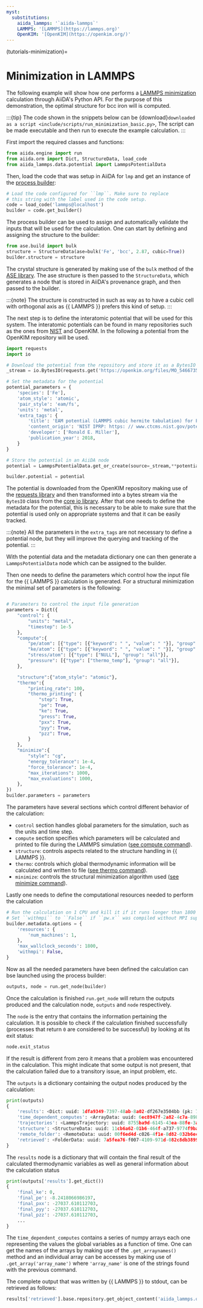 ```yaml
---
myst:
  substitutions:
    aiida_lammps: '`aiida-lammps`'
    LAMMPS: '[LAMMPS](https://lammps.org)'
    OpenKIM: '[OpenKIM](https://openkim.org/)'
---
```


(tutorials-minimization)=

# Minimization in LAMMPS

The following example will show how one performs a [LAMMPS minimization](https://docs.lammps.org/minimize.html) calculation through AiiDA's Python API.
For the purpose of this demonstration, the optimal structure for bcc iron will is computed.

:::{tip}
The code shown in the snippets below can be {download}`downloaded as a script <include/scripts/run_minimization_basic.py>`,
The script can be made executable and then run to execute the example calculation.
:::

First import the required classes and functions:

```python
from aiida.engine import run
from aiida.orm import Dict, StructureData, load_code
from aiida_lammps.data.potential import LammpsPotentialData
```

Then, load the code that was setup in AiiDA for `lmp` and get an instance of the [process builder](https://aiida.readthedocs.io/projects/aiida-core/en/latest/topics/processes/usage.html#process-builder):

```python
# Load the code configured for ``lmp``. Make sure to replace
# this string with the label used in the code setup.
code = load_code('lammps@localhost')
builder = code.get_builder()
```

The process builder can be used to assign and automatically validate the inputs that will be used for the calculation.
One can start by defining and assigning the structure to the builder:

```python
from ase.build import bulk
structure = StructureData(ase=bulk('Fe', 'bcc', 2.87, cubic=True))
builder.structure = structure
```

The crystal structure is generated by making use of the `bulk` method of the [ASE library](https://wiki.fysik.dtu.dk/ase/ase/build/build.html#ase.build.bulk).
The ase structure is then passed to the `StructureData`, which generates a node that is stored in AiiDA's provenance graph, and then passed to the builder.

:::{note}
The structure is constructed in such as way as to have a cubic cell with orthogonal axis as {{ LAMMPS }} prefers this kind of setup.
:::

The next step is to define the interatomic potential that will be used for this system.
The interatomic potentials can be found in many repositories such as the ones from [NIST](https://www.ctcms.nist.gov/potentials/) and OpenKIM.
In the following a potential from the OpenKIM repository will be used.

```python
import requests
import io

# Download the potential from the repository and store it as a BytesIO object
_stream = io.BytesIO(requests.get('https://openkim.org/files/MO_546673549085_000/Fe_2.eam.fs').text.encode('ascii'))

# Set the metadata for the potential
potential_parameters = {
    'species': ['Fe'],
    'atom_style': 'atomic',
    'pair_style': 'eam/fs',
    'units': 'metal',
    'extra_tags': {
        'title': 'EAM potential (LAMMPS cubic hermite tabulation) for Fe developed by Mendelev et al. (2003) v000',
        'content_origin': 'NIST IPRP: https: // www.ctcms.nist.gov/potentials/Fe.html',
        'developer': ['Ronald E. Miller'],
        'publication_year': 2018,
    }
}

# Store the potential in an AiiDA node
potential = LammpsPotentialData.get_or_create(source=_stream,**potential_parameters)

builder.potential = potential
```

The potential is downloaded from the OpenKIM repository making use of the [requests library](https://docs.python-requests.org/en/latest/index.html) and then transformed into a bytes stream via the `BytesIO` class from the [core io library](https://docs.python.org/3/library/io.html).
After that one needs to define the metadata for the potential, this is necessary to be able to make sure that the potential is used only on appropriate systems and that it can be easily tracked.

:::{note}
All the parameters in the `extra_tags` are not necessary to define a potential node, but they will improve the querying and tracking of the potential.
:::

With the potential data and the metadata dictionary one can then generate a `LammpsPotentialData` node which can be assigned to the builder.

Then one needs to define the parameters which control how the input file for the {{ LAMMPS }} calculation is generated.
For a structural minimization the minimal set of parameters is the following:

```python

# Parameters to control the input file generation
parameters = Dict({
    "control": {
        "units": "metal",
        "timestep": 1e-5
    },
    "compute":{
        "pe/atom": [{"type": [{"keyword": " ", "value": " "}], "group": "all"}],
        "ke/atom": [{"type": [{"keyword": " ", "value": " "}], "group": "all"}],
        "stress/atom": [{"type": ["NULL"], "group": "all"}],
        "pressure": [{"type": ["thermo_temp"], "group": "all"}],
    },

    "structure":{"atom_style": "atomic"},
    "thermo":{
        "printing_rate": 100,
        "thermo_printing": {
            "step": True,
            "pe": True,
            "ke": True,
            "press": True,
            "pxx": True,
            "pyy": True,
            "pzz": True,
        }
    },
    "minimize":{
        "style": "cg",
        "energy_tolerance": 1e-4,
        "force_tolerance": 1e-4,
        "max_iterations": 1000,
        "max_evaluations": 1000,
    },
})
builder.parameters = parameters
```
The parameters have several sections which control different behavior of the calculation:

- `control` section handles global parameters for the simulation, such as the units and time step.
- `compute` section specifies which parameters will be calculated and printed to file during the LAMMPS simulation ([see compute command](https://docs.lammps.org/compute.html)).
- `structure`: controls aspects related to the structure handling in {{ LAMMPS }}.
- `thermo`: controls which global thermodynamic information will be calculated and written to file ([see thermo command](https://docs.lammps.org/thermo.html)).
- `minimize`: controls the structural minimization algorithm used ([see minimize command](https://docs.lammps.org/minimize.html)).

Lastly one needs to define the computational resources needed to perform the calculation
```python
# Run the calculation on 1 CPU and kill it if it runs longer than 1800 seconds.
# Set ``withmpi`` to ``False`` if ``pw.x`` was compiled without MPI support.
builder.metadata.options = {
    'resources': {
        'num_machines': 1,
    },
    'max_wallclock_seconds': 1800,
    'withmpi': False,
}
```

Now as all the needed parameters have been defined the calculation can bse launched using the process builder:

```python
outputs, node = run.get_node(builder)
```

Once the calculation is finished `run.get_node` will return the outputs produced and the calculation node, `outputs` and `node` respectively.

The `node` is the entry that contains the information pertaining the calculation.
It is possible to check if the calculation finished successfully (processes that return `0` are considered to be successful) by looking at its exit status:

```python
node.exit_status
```

If the result is different from zero it means that a problem was encountered in the calculation. This might indicate that some output is not present, that the calculation failed due to a transitory issue, an input problem, etc.

The `outputs` is a dictionary containing the output nodes produced by the calculation:

```python
print(outputs)
{
    'results': <Dict: uuid: 1dfa9349-7397-48ab-8a02-df267e3504bb (pk: 77503)>,
    'time_dependent_computes': <ArrayData: uuid: 6ec8947f-2a82-4c7a-898a-dd058d8e914e (pk: 77504)>,
    'trajectories': <LammpsTrajectory: uuid: 8755ba9d-6145-43ea-88fe-3a53a753e5eb (pk: 77505)>,
    'structure': <StructureData: uuid: 11cb6a62-01b6-464f-a737-9774f9baa9b7 (pk: 77506)>,
    'remote_folder': <RemoteData: uuid: 00f6ed4d-c026-4f1e-8d82-032b6ec4603c (pk: 77501)>,
    'retrieved': <FolderData: uuid: 7a5fea76-f007-4109-971d-082c8db38993 (pk: 77502)>
}
```

The `results` node is a dictionary that will contain the final result of the calculated thermodynamic variables as well as general information about the calculation status

```python
print(outputs['results'].get_dict())
{
    'final_ke': 0,
    'final_pe': -8.2418066986197,
    'final_pxx': -27037.610112703,
    'final_pyy': -27037.610112703,
    'final_pzz': -27037.610112703,
    ...
}
```

The `time_dependent_computes` contains a series of numpy arrays each one representing the values the global variables as a function of time. One can get the names of the arrays by making use of the `.get_arraynames()` method and an individual array can be accesses by making use of `.get_array('array_name')` where `'array_name'` is one of the strings found with the previous command.

The complete output that was written by {{ LAMMPS }} to stdout, can be retrieved as follows:

```python
results['retrieved'].base.repository.get_object_content('aiida_lammps.out')
```
